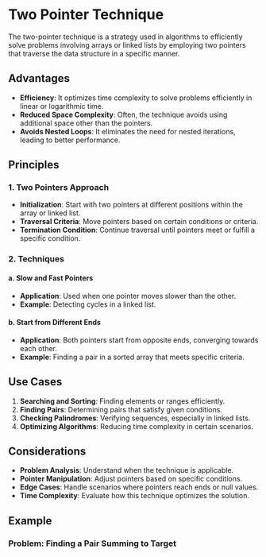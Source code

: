 # Two Pointer Technique

The two-pointer technique is a strategy used in algorithms to efficiently solve problems involving arrays or linked lists by employing two pointers that traverse the data structure in a specific manner.

## Advantages

- **Efficiency**: It optimizes time complexity to solve problems efficiently in linear or logarithmic time.
- **Reduced Space Complexity**: Often, the technique avoids using additional space other than the pointers.
- **Avoids Nested Loops**: It eliminates the need for nested iterations, leading to better performance.

## Principles

### 1. Two Pointers Approach

- **Initialization**: Start with two pointers at different positions within the array or linked list.
- **Traversal Criteria**: Move pointers based on certain conditions or criteria.
- **Termination Condition**: Continue traversal until pointers meet or fulfill a specific condition.

### 2. Techniques

#### a. Slow and Fast Pointers

- **Application**: Used when one pointer moves slower than the other.
- **Example**: Detecting cycles in a linked list.

#### b. Start from Different Ends

- **Application**: Both pointers start from opposite ends, converging towards each other.
- **Example**: Finding a pair in a sorted array that meets specific criteria.

## Use Cases

1. **Searching and Sorting**: Finding elements or ranges efficiently.
2. **Finding Pairs**: Determining pairs that satisfy given conditions.
3. **Checking Palindromes**: Verifying sequences, especially in linked lists.
4. **Optimizing Algorithms**: Reducing time complexity in certain scenarios.

## Considerations

- **Problem Analysis**: Understand when the technique is applicable.
- **Pointer Manipulation**: Adjust pointers based on specific conditions.
- **Edge Cases**: Handle scenarios where pointers reach ends or null values.
- **Time Complexity**: Evaluate how this technique optimizes the solution.

## Example

### Problem: Finding a Pair Summing to Target
